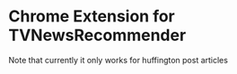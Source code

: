 # Chrome Extension for TVNewsRecommender
Note that currently it only works for huffington post articles
